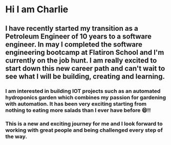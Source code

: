 # Hi I am Charlie 

## I have recently started my transition as a Petroleum Engineer of 10 years to a software engineer. In may I completed the software engineering bootcamp at Flatiron School and I'm currently on the job hunt. I am really excited to start down this new career path and can't wait to see what I will be building, creating and learning. 

### I am interested in building IOT projects such as an automated hydroponics garden which combines my passion for gardening with automation. It has been very exciting starting from nothing to eating more salads than I ever have before 😄!! 

### This is a new and exciting journey for me and I look forward to working with great people and being challenged every step of the way. 

